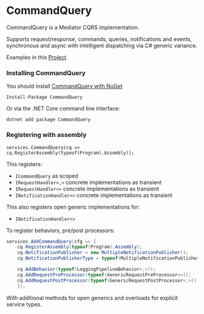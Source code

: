 # CommandQuery
CommandQuery is a Mediator CQRS implementation.

Supports request/response, commands, queries, notifications and events, synchronous and async with intelligent dispatching via C# generic variance.

Examples in this [Project](https://github.com/codewithmecoder/CommandQuery/tree/main/Sample).

### Installing CommandQuery

You should install [CommandQuery with NuGet](https://github.com/codewithmecoder/CommandQuery/pkgs/nuget/CommandQuery)

```SHELL
Install-Package CommandQuery
```

Or via the .NET Core command line interface:

```SHELL
dotnet add package CommandQuery
```
### Registering with assembly

```CSharp
services.CommandQuery(cq => cq.RegisterAssembly(typeof(Program).Assembly));
```

This registers:

- `ICommandQuery` as scoped
- `IRequestHandler<,>` concrete implementations as transient
- `IRequestHandler<>` concrete implementations as transient
- `INotificationHandler<>` concrete implementations as transient

This also registers open generic implementations for:

- `INotificationHandler<>`

To register behaviors, pre/post processors:

```csharp
services.AddCommandQuery(cfg => {
    cq.RegisterAssembly(typeof(Program).Assembly);
    cq.NotificationPublisher = new MultipleNotificationPublisher();
    cq.NotificationPublisherType = typeof(MultipleNotificationPublisher);

    cq.AddBehavior(typeof(LoggingPipelineBehavior<,>));
    cq.AddRequestPreProcessor(typeof(GenericRequestPreProcessor<>));
    cq.AddRequestPostProcessor(typeof(GenericRequestPostProcessor<,>));
    });
```

With additional methods for open generics and overloads for explicit service types.
